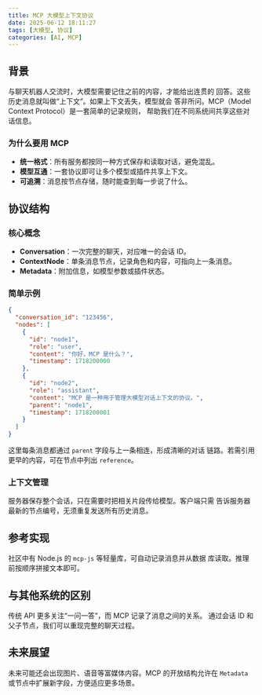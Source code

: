 ```yaml
---
title: MCP 大模型上下文协议
date: 2025-06-12 18:11:27
tags: [大模型, 协议]
categories: [AI, MCP]
---
```


## 背景
与聊天机器人交流时，大模型需要记住之前的内容，才能给出连贯的
回答。这些历史消息就叫做“上下文”。如果上下文丢失，模型就会
答非所问。MCP（Model Context Protocol）是一套简单的记录规则，
帮助我们在不同系统间共享这些对话信息。

### 为什么要用 MCP

- **统一格式**：所有服务都按同一种方式保存和读取对话，避免混乱。
- **模型互通**：一套协议即可让多个模型或插件共享上下文。
- **可追溯**：消息按节点存储，随时能查到每一步说了什么。

## 协议结构

### 核心概念

- **Conversation**：一次完整的聊天，对应唯一的会话 ID。
- **ContextNode**：单条消息节点，记录角色和内容，可指向上一条消息。
- **Metadata**：附加信息，如模型参数或插件状态。

### 简单示例

```json
{
  "conversation_id": "123456",
  "nodes": [
    {
      "id": "node1",
      "role": "user",
      "content": "你好，MCP 是什么？",
      "timestamp": 1718200000
    },
    {
      "id": "node2",
      "role": "assistant",
      "content": "MCP 是一种用于管理大模型对话上下文的协议。",
      "parent": "node1",
      "timestamp": 1718200001
    }
  ]
}
```
这里每条消息都通过 `parent` 字段与上一条相连，形成清晰的对话
链路。若需引用更早的内容，可在节点中列出 `reference`。

### 上下文管理

服务器保存整个会话，只在需要时把相关片段传给模型。客户端只需
告诉服务器最新的节点编号，无须重复发送所有历史消息。

## 参考实现

社区中有 Node.js 的 `mcp-js` 等轻量库，可自动记录消息并从数据
库读取。推理前按顺序拼接文本即可。

## 与其他系统的区别

传统 API 更多关注“一问一答”，而 MCP 记录了消息之间的关系。
通过会话 ID 和父子节点，我们可以重现完整的聊天过程。

## 未来展望

未来可能还会出现图片、语音等富媒体内容。MCP 的开放结构允许在
`Metadata` 或节点中扩展新字段，方便适应更多场景。

